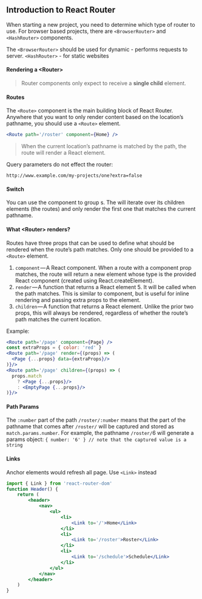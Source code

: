 ## Introduction to React Router

When starting a new project, you need to determine which type of router to use. For browser based projects, there are `<BrowserRouter>` and `<HashRouter>` components.

The `<BrowserRouter>` should be used for dynamic - performs requests to server. `<HashRouter>` - for static websites

#### Rendering a \<Router\>

> Router components only expect to receive a **single child** element.

#### Routes

The `<Route>` component is the main building block of React Router. Anywhere that you want to only render content based on the location’s pathname, you should use a `<Route>` element.

```jsx
<Route path='/roster' component={Home} />
```

> When the current location’s pathname is matched by the path, the route will render a React element.

Query parameters do not effect the router:

```http
http://www.example.com/my-projects/one?extra=false
```

#### Switch

You can use the <Switch> component to group <Route>s. The <Switch> will iterate over its children elements (the routes) and only render the first one that matches the current pathname.

#### What \<Router\> renders?

Routes have three props that can be used to define what should be rendered when the route’s path matches. Only one should be provided to a `<Route>` element.

1. `component` — A React component. When a route with a component prop matches, the route will return a new element whose type is the provided React component (created using React.createElement).
1. `render` — A function that returns a React element 5. It will be called when the path matches. This is similar to component, but is useful for inline rendering and passing extra props to the element.
1. `children` — A function that returns a React element. Unlike the prior two props, this will always be rendered, regardless of whether the route’s path matches the current location.

Example:

```jsx
<Route path='/page' component={Page} />
const extraProps = { color: 'red' }
<Route path='/page' render={(props) => (
  <Page {...props} data={extraProps}/>
)}/>
<Route path='/page' children={(props) => (
  props.match
    ? <Page {...props}/>
    : <EmptyPage {...props}/>
)}/>

```

#### Path Params

The `:number` part of the path `/roster/:number` means that the part of the pathname that comes after `/roster/` will be captured and stored as `match.params.number`. For example, the pathname `/roster/`6 will generate a params object:
`{ number: '6' } // note that the captured value is a string`

#### Links

Anchor elements would refresh all page. Use `<Link>` instead

```jsx
import { Link } from 'react-router-dom'
function Header() {
	return (
		<header>
			<nav>
				<ul>
					<li>
						<Link to='/'>Home</Link>
					</li>
					<li>
						<Link to='/roster'>Roster</Link>
					</li>
					<li>
						<Link to='/schedule'>Schedule</Link>
					</li>
				</ul>
			</nav>
		</header>
	)
}
```
